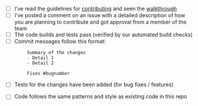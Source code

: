 <!--
Please check whether the PR fulfills these requirements
-->

- [ ] I've read the guidelines for [contributing](CONTRIBUTING.md) and seen the [walkthrough](https://youtu.be/9OMxy1wal1s?t=1869)
- [ ] I've posted a comment on an issue with a detailed description of how you are planning to contribute and got approval from a member of the team
- [ ] The code builds and tests pass (verified by our automated build checks)
- [ ] Commit messages follow this format:
```
        Summary of the changes
        - Detail 1
        - Detail 2

        Fixes #bugnumber
```
- [ ] Tests for the changes have been added (for bug fixes / features)
- [ ] Code follows the same patterns and style as existing code in this repo

